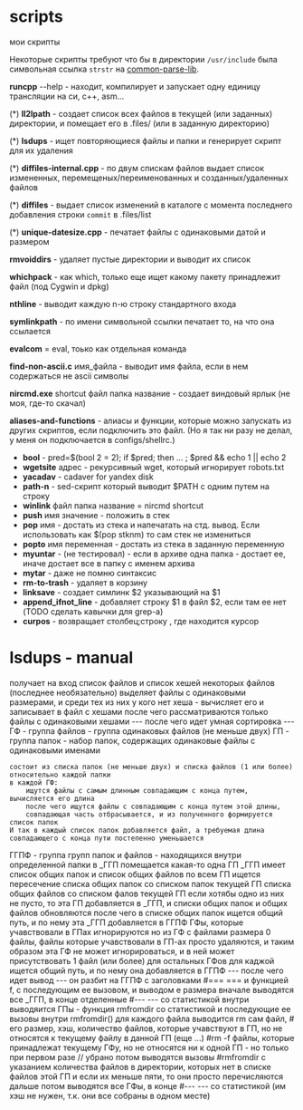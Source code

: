 # scripts

мои скрипты

Некоторые скрипты требуют что бы в директории `/usr/include` была символьная ссылка `strstr` на [common-parse-lib](https://github.com/FeelUsM/common-parse-lib).

**runcpp** --help  - находит, компилирует и запускает одну единицу трансляции на си, c++, asm...

(*) **ll2lpath**  - создает список всех файлов в текущей (или заданных) директории, и помещает его в .files/ (или в заданную директорию)

(*) **lsdups**  - ищет повторяющиеся файлы и папки и генерирует скрипт для их удаления

(*) **diffiles-internal.cpp** - по двум спискам файлов выдает список измененных, перемещеных/переименованных и созданных/удаленных файлов

(*) **diffiles** - выдает список изменений в каталоге с момента последнего добавления строки `commit` в .files/list

(*) **unique-datesize.cpp** - печатает файлы с одинаковыми датой и размером

**rmvoiddirs** - удаляет пустые директории и выводит их список

**whichpack** - как which, только еще ищет какому пакету принадлежит файл (под Cygwin и dpkg)

**nthline** - выводит каждую n-ю строку стандартного входа

**symlinkpath**  - по имени символьной ссылки печатает то, на что она ссылается

**evalcom** = eval, тоько как отдельная команда

**find-non-ascii.c** имя_файла -  выводит имя файла, если в нем содержаться не ascii символы

**nircmd.exe** shortcut файл папка название             - создает виндовый ярлык (не моя, где-то скачал)

**aliases-and-functions** - алиасы и функции, которые можно запускать из других скриптов, если подключить это файл.
(Но я так ни разу не делал, у меня он подключается в configs/shellrc.)

* **bool** - pred=$(bool 2 = 2); if $pred; then ... ; $pred && echo 1 || echo 2
* **wgetsite** адрес            - рекурсивный wget, который игнорирует robots.txt
* **yacadav** - cadaver for yandex disk
* **path-n**  - sed-скрипт который выводит $PATH с одним путем на строку
* **winlink** файл папка название = nircmd shortcut
* **push** имя значение         - положить в стек
* **pop** имя                   - достать из стека и напечатать на стд. вывод. Если использовать как $(pop stknm) то сам стек не измениться
* **popto** имя переменная      - достать из стека в заданную переменную
* **myuntar**  - (не тестировал) - если в архиве одна папка - достает ее, иначе достает все в папку с именем архива
* **mytar** - даже не помню синтаксис
* **rm-to-trash** - удаляет в корзину
* **linksave** - создает симлинк $2 указывающий на $1
* **append_ifnot_line** - добавляет строку $1 в файл $2, если там ее нет (TODO сделать кавычки для grep-а)
* **curpos** - возвращает столбец;строку , где находится курсор

# lsdups - manual

получает на вход список файлов и список хешей некоторых файлов (последнее необязательно)
выделяет файлы с одинаковыми размерами, 
и среди тех из них у кого нет хеша - вычисляет его и записывает в файл с хешами
после чего рассматриваются только файлы с одинаковыми хешами
--- после чего идет умная сортировка ---
ГФ - группа файлов - группа одинаковых файлов (не меньше двух)
ГП - группа папок - набор папок, содержащих одинаковые файлы с одинаковыми именами
	
	состоит из списка папок (не меньше двух) и списка файлов (1 или более) относительно каждой папки
	в каждой ГФ:
		ищутся файлы с самым длинным совпадающим с конца путем, вычисляется его длина
		после чего ищутся файлы с совпадающим с конца путем этой длины,
		совпадающая часть отбрасывается, и из полученного формируется список папок
	И так в каждый список папок добавляется файл, а требуемая длина совпадающего с конца пути постепенно уменьшается
ГГПФ - группа групп папок и файлов - находящихся внутри определенной папки
	в _ГГП помещается какая-то одна ГП
	_ГГП имеет
		список общих папок 
		и список общих файлов
	по всем ГП ищется пересечение
		списка общих папок со списком папок текущей ГП
		списка общих файлов со списком фалов текущей ГП
	если хотябы одно из них не пусто, то
		эта ГП добавляется в _ГГП, и списки общих папок и общих файлов обновляются
	после чего в списке общих папок ищется общий путь, и по нему эта _ГГП добавляется в ГГПФ
ГФы, которые учавствовали в ГПах игнорируются
	но из ГФ с файлами размера 0 файлы, файлы которые учавствовали в ГП-ах просто удаляются,
	и таким образом эта ГФ не может игнорироваться, и в ней может присутствовать 1 файл (или более)
для остальных ГФов для каджой ищется общий путь, и по нему она добавляется в ГГПФ
--- после чего идет вывод ---
он разбит на ГГПФ с заголовками #=== === и функцией f, с последующим ее вызовом, и выводом е размера
вначале выводятся все _ГГП, в конце отделенные #--- --- со статистикой
	внутри выводяится ГПы - функция rmfromdir со статистикой и последующие ее вызовы
		внутри rmfromdir() для каждого файла выводится
			rm сам файл, # его размер, хэш, 
			количество файлов, которые учавствуют в ГП, но не относятся к текущему файлу в данной ГП (еще ...)
			#rm -f файлы, которые принадлежат текущему ГФу, но не относятся ни к одной ГП
				- но только при первом разе // убрано
		потом выводятся вызовы #rmfromdir с указанием количества файлов в директории, которых нет в списке файлов этой ГП
			и если их меньше пяти, то они просто перечисляются дальше
потом выводятся все ГФы, в конце #--- --- со статистикой
	(им хэш не нужен, т.к. они все собраны в одном месте)
